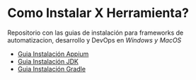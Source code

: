 # Como Instalar X Herramienta?

Repositorio con las guias de instalación para frameworks de automatizacion, desarrollo y DevOps en *Windows y MacOS*

- [Guia Instalación Appium](Guia-Appium.md)
- [Guia Instalación JDK](Guia-JDK.md)
- [Guia Instalación Gradle](Guia-Gradle.md)
